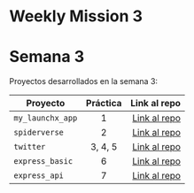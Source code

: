 # Weekly Mission 3
# Semana 3 

Proyectos desarrollados en la semana 3:

| Proyecto | Práctica | Link al repo |
| ------------- |:-------------:| -----:|
|`my_launchx_app`|1|[Link al repo](https://github.com/armap99/my_launchx_app)|
|`spiderverse`|2|[Link al repo](https://github.com/armap99/spiderverse)|
|`twitter`|3, 4, 5|[Link al repo](https://github.com/armap99/twitter)|
|`express_basic`|6|[Link al repo](https://github.com/armap99/express_basic)|
|`express_api`|7|[Link al repo](https://github.com/LaunchX-InnovaccionVirtual/MissionNodeJS)|
